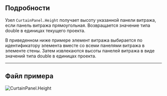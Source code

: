 ## Подробности
Узел `CurtainPanel.Height` получает высоту указанной панели витража, если панель витража прямоугольная. Возвращается значение типа double в единицах текущего проекта.

В приведенном ниже примере элемент витража выбирается по идентификатору элемента вместе со всеми панелями витража в элементе стены. Затем извлекаются высоты панелей витража в виде значений типа double в единицах проекта.
___
## Файл примера

![CurtainPanel.Height](./Revit.Elements.CurtainPanel.Height_img.jpg)
